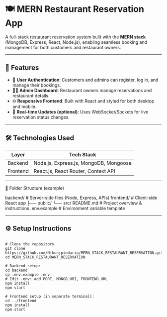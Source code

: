 # 🍽️ MERN Restaurant Reservation App

A full-stack restaurant reservation system built with the **MERN stack** (MongoDB, Express, React, Node.js), enabling seamless booking and management for both customers and restaurant owners.

---

## 🚀 Features

- 🔐 **User Authentication**: Customers and admins can register, log in, and manage their bookings.
- 🧑‍💼 **Admin Dashboard**: Restaurant owners manage reservations and restaurant details.
- 🌐 **Responsive Frontend**: Built with React and styled for both desktop and mobile.
- 💬 **Real-time Updates (optional)**: Uses WebSocket/Sockets for live reservation status changes.

---

## 🛠 Technologies Used

| Layer     | Tech Stack                                                            |
|-----------|-----------------------------------------------------------------------|
| Backend   | Node.js, Express.js, MongoDB, Mongoose     |
| Frontend  | React.js, React Router, Context API  |
---

📂 Folder Structure (example)


backend/        # Server-side files (Node, Express, APIs)
frontend/       # Client-side React app
  ├── public/
  └── src/
README.md       # Project overview & instructions
.env.example    # Environment variable template

---
## ⚙️ Setup Instructions

```text

# Clone the repository
git clone https://github.com/Nikunjpindaria/MERN_STACK_RESTAURANT_RESERVATION.git
cd MERN_STACK_RESTAURANT_RESERVATION

# Backend setup:
cd backend
cp .env.example .env
# Edit .env: add PORT, MONGO_URI, FRONTEND_URL
npm install
npm start

# Frontend setup (in separate terminal):
cd ../frontend
npm install
npm start

